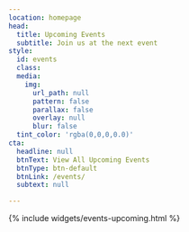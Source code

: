 ```yaml
---
location: homepage
head:
  title: Upcoming Events
  subtitle: Join us at the next event
style:
  id: events
  class:
  media:
    img:
      url_path: null
      pattern: false
      parallax: false
      overlay: null
      blur: false
  tint_color: 'rgba(0,0,0,0.0)'
cta:
  headline: null
  btnText: View All Upcoming Events
  btnType: btn-default
  btnLink: /events/
  subtext: null

---
```


{% include widgets/events-upcoming.html %}
